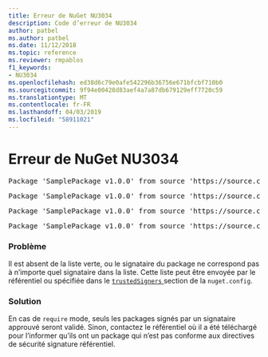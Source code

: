 ```yaml
---
title: Erreur de NuGet NU3034
description: Code d’erreur de NU3034
author: patbel
ms.author: patbel
ms.date: 11/12/2018
ms.topic: reference
ms.reviewer: rmpablos
f1_keywords:
- NU3034
ms.openlocfilehash: ed38d6c79e0afe542296b36756e671bfcbf710b0
ms.sourcegitcommit: 9f94e00428d83aef4a7a87db679129eff7720c59
ms.translationtype: MT
ms.contentlocale: fr-FR
ms.lasthandoff: 04/03/2019
ms.locfileid: "58911021"
---
```

# <a name="nuget-error-nu3034"></a>Erreur de NuGet NU3034

<pre>Package 'SamplePackage v1.0.0' from source 'https://source.com/index.json': signatureValidationMode is set to require, so packages are allowed only if signed by trusted signers; however, no trusted signers were specified.</pre>
<pre>Package 'SamplePackage v1.0.0' from source 'https://source.com/index.json': The package signature certificate fingerprint does not match any certificate fingerprint in the allow list.</pre>
<pre>Package 'SamplePackage v1.0.0' from source 'https://source.com/index.json': This repository indicated that all its packages are repository signed; however, it listed no signing certificates.</pre>
<pre>Package 'SamplePackage v1.0.0' from source 'https://source.com/index.json': This package was not repository signed with a certificate listed by this repository.</pre>

### <a name="issue"></a>Problème

Il est absent de la liste verte, ou le signataire du package ne correspond pas à n’importe quel signataire dans la liste. Cette liste peut être envoyée par le référentiel ou spécifiée dans le [ `trustedSigners` ](../nuget-config-file.md#trustedsigners-section) section de la `nuget.config`.

### <a name="solution"></a>Solution

En cas de `require` mode, seuls les packages signés par un signataire approuvé seront validé. Sinon, contactez le référentiel où il a été téléchargé pour l’informer qu’ils ont un package qui n’est pas conforme aux directives de sécurité signature référentiel.
